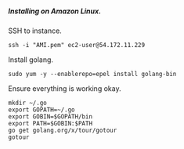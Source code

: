 ##### Installing on Amazon Linux.

SSH to instance.

```
ssh -i "AMI.pem" ec2-user@54.172.11.229
```

Install golang.

```
sudo yum -y --enablerepo=epel install golang-bin
```

Ensure everything is working okay.

```
mkdir ~/.go
export GOPATH=~/.go
export GOBIN=$GOPATH/bin
export PATH=$GOBIN:$PATH
go get golang.org/x/tour/gotour
gotour
```